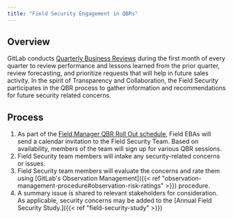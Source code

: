 ```yaml
---
title: "Field Security Engagement in QBRs"
---
```


## Overview

GitLab conducts [Quarterly Business Reviews](/handbook/sales/qbrs/) during the first month of every quarter to review performance and lessons learned from the prior quarter, review forecasting, and prioritize requests that will help in future sales activity. In the spirit of Transparency and Collaboration, the Field Security participates in the QBR process to gather information and recommendations for future security related concerns.

## Process

1. As part of the [Field Manager QBR Roll Out schedule](/handbook/sales/qbrs/#sample-field-manager-qbr-roll-out---virtual), Field EBAs will send a calendar invitation to the Field Security Team. Based on availability, members of the team will sign up for various QBR sessions.
1. Field Security team members will intake any security-related concerns or issues.
1. Field Security team members will evaluate the concerns and rate them using [GitLab's Observation Management]({{< ref "observation-management-procedure#observation-risk-ratings" >}}) procedure.
1. A summary issue is shared to relevant stakeholders for consideration. As applicable, security concerns may be added to the [Annual Field Security Study.]({{< ref "field-security-study" >}})
